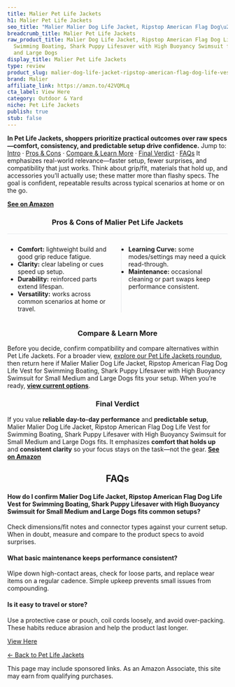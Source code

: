 ```yaml
---
title: Malier Pet Life Jackets
h1: Malier Pet Life Jackets
seo_title: "Malier Malier Dog Life Jacket, Ripstop American Flag Dog\u2026"
breadcrumb_title: Malier Pet Life Jackets
raw_product_title: Malier Dog Life Jacket, Ripstop American Flag Dog Life Vest for
  Swimming Boating, Shark Puppy Lifesaver with High Buoyancy Swimsuit for Small Medium
  and Large Dogs
display_title: Malier Pet Life Jackets
type: review
product_slug: malier-dog-life-jacket-ripstop-american-flag-dog-life-vest-for-swimming-5318c589
brand: Malier
affiliate_link: https://amzn.to/42VQMLq
cta_label: View Here
category: Outdoor & Yard
niche: Pet Life Jackets
publish: true
stub: false
---
```


<div id="intro" class="full-width"><p><strong>In Pet Life Jackets, shoppers prioritize practical outcomes over raw specs&mdash;comfort, consistency, and predictable setup drive confidence.</strong> Jump to: <a href="#intro">Intro</a> · <a href="#pros-cons">Pros &amp; Cons</a> · <a href="#compare-more">Compare &amp; Learn More</a> · <a href="#verdict">Final Verdict</a> · <a href="#faqs">FAQs</a> It emphasizes real-world relevance&mdash;faster setup, fewer surprises, and compatibility that just works. Think about grip/fit, materials that hold up, and accessories you’ll actually use; these matter more than flashy specs. The goal is confident, repeatable results across typical scenarios at home or on the go.</p><p><a href="https://amzn.to/42VQMLq" rel="nofollow sponsored noopener" target="_blank"><strong>See on Amazon</strong></a></p></div>
<h3 id="pros-cons" style="text-align:center;">Pros &amp; Cons of Malier Pet Life Jackets</h3>
<div class="pc-grid" style="display:grid;grid-template-columns:1fr 1fr;gap:16px;border-top:1px solid #e5e7eb;padding-top:12px;">
  <ul>
    <li><strong>Comfort:</strong> lightweight build and good grip reduce fatigue.</li>
    <li><strong>Clarity:</strong> clear labeling or cues speed up setup.</li>
    <li><strong>Durability:</strong> reinforced parts extend lifespan.</li>
    <li><strong>Versatility:</strong> works across common scenarios at home or travel.</li>
  </ul>
  <ul style="border-left:1px solid #e5e7eb;padding-left:16px;">
    <li><strong>Learning Curve:</strong> some modes/settings may need a quick read-through.</li>
    <li><strong>Maintenance:</strong> occasional cleaning or part swaps keep performance consistent.</li>
  </ul>
</div>


<h3 id="compare-more" style="text-align:center;">Compare &amp; Learn More</h3>
<p>Before you decide, confirm compatibility and compare alternatives within Pet Life Jackets. For a broader view, <a href="#">explore our Pet Life Jackets roundup</a>, then return here if Malier Malier Dog Life Jacket, Ripstop American Flag Dog Life Vest for Swimming Boating, Shark Puppy Lifesaver with High Buoyancy Swimsuit for Small Medium and Large Dogs fits your setup. When you’re ready, <a href="https://amzn.to/42VQMLq" rel="nofollow sponsored noopener" target="_blank"><strong>view current options</strong></a>.</p>

<h3 id="verdict" style="text-align:center;">Final Verdict</h3>
<p>If you value <strong>reliable day-to-day performance</strong> and <strong>predictable setup</strong>, Malier Malier Dog Life Jacket, Ripstop American Flag Dog Life Vest for Swimming Boating, Shark Puppy Lifesaver with High Buoyancy Swimsuit for Small Medium and Large Dogs fits. It emphasizes <strong>comfort that holds up</strong> and <strong>consistent clarity</strong> so your focus stays on the task&mdash;not the gear. <a href="https://amzn.to/42VQMLq" rel="nofollow sponsored noopener" target="_blank"><strong>See on Amazon</strong></a></p>

<h2 id="faqs" style="text-align:center;">FAQs</h2>
<h4><strong>How do I confirm Malier Dog Life Jacket, Ripstop American Flag Dog Life Vest for Swimming Boating, Shark Puppy Lifesaver with High Buoyancy Swimsuit for Small Medium and Large Dogs fits common setups?</strong></h4>
<p>Check dimensions/fit notes and connector types against your current setup. When in doubt, measure and compare to the product specs to avoid surprises.</p>
<h4><strong>What basic maintenance keeps performance consistent?</strong></h4>
<p>Wipe down high-contact areas, check for loose parts, and replace wear items on a regular cadence. Simple upkeep prevents small issues from compounding.</p>
<h4><strong>Is it easy to travel or store?</strong></h4>
<p>Use a protective case or pouch, coil cords loosely, and avoid over-packing. These habits reduce abrasion and help the product last longer.</p>

<p><a class="btn" href="https://amzn.to/42VQMLq" target="_blank" rel="nofollow sponsored noopener">View Here</a></p>
<p><a href="/roundups/outdoor-yard/pet-life-jackets/">← Back to Pet Life Jackets</a></p>
<aside class="disclosure">This page may include sponsored links. As an Amazon Associate, this site may earn from qualifying purchases.</aside>

